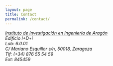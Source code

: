 ```yaml
---
layout: page
title: Contact
permalink: /contact/
---
```


<address>
  <a href="http://i3a.unizar.es">Instituto de Investigaci&oacute;n en Ingenier&iacute;a de Arag&oacute;n</a> <br />
  Edificio I+D+i<br />
  Lab: 6.0.01<br />
  C/ Mariano Esquillor s/n, 50018, Zaragoza <br />
  Tlf: (+34) 876 55 54 59<br />
  Ext: 845459 <br />
</address>
